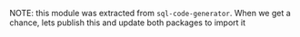 NOTE: this module was extracted from `sql-code-generator`. When we get a chance, lets publish this and update both packages to import it
